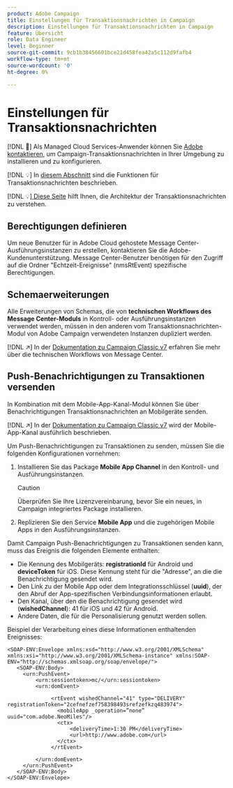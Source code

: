 ```yaml
---
product: Adobe Campaign
title: Einstellungen für Transaktionsnachrichten in Campaign
description: Einstellungen für Transaktionsnachrichten in Campaign
feature: Übersicht
role: Data Engineer
level: Beginner
source-git-commit: 9cb1b38456601bce21d458fea42a5c112d9fafb4
workflow-type: tm+mt
source-wordcount: '0'
ht-degree: 0%

---
```


# Einstellungen für Transaktionsnachrichten

[!DNL :speech_balloon:] Als Managed Cloud Services-Anwender können Sie [Adobe kontaktieren](../start/campaign-faq.md#support), um Campaign-Transaktionsnachrichten in Ihrer Umgebung zu installieren und zu konfigurieren.

[!DNL :bulb:] In [diesem Abschnitt](../send/transactional.md) sind die Funktionen für Transaktionsnachrichten beschrieben.

[!DNL :bulb:][ Diese Seite](../dev/architecture.md) hilft Ihnen, die Architektur der Transaktionsnachrichten zu verstehen.

## Berechtigungen definieren

Um neue Benutzer für in Adobe Cloud gehostete Message Center-Ausführungsinstanzen zu erstellen, kontaktieren Sie die Adobe-Kundenunterstützung. Message Center-Benutzer benötigen für den Zugriff auf die Ordner &quot;Echtzeit-Ereignisse&quot; (nmsRtEvent) spezifische Berechtigungen.

## Schemaerweiterungen

Alle Erweiterungen von Schemas, die von **technischen Workflows des Message Center-Moduls** in Kontroll- oder Ausführungsinstanzen verwendet werden, müssen in den anderen vom Transaktionsnachrichten-Modul von Adobe Campaign verwendeten Instanzen dupliziert werden.

[!DNL :arrow_upper_right:] In der [Dokumentation zu Campaign Classic v7](https://experienceleague.adobe.com/docs/campaign-classic/using/transactional-messaging/configure-transactional-messaging/additional-configurations.html?lang=de#technical-workflows) erfahren Sie mehr über die technischen Workflows von Message Center.

## Push-Benachrichtigungen zu Transaktionen versenden

In Kombination mit dem Mobile-App-Kanal-Modul können Sie über Benachrichtigungen Transaktionsnachrichten an Mobilgeräte senden.

[!DNL :arrow_upper_right:] In der [Dokumentation zu Campaign Classic v7](https://experienceleague.adobe.com/docs/campaign-classic/using/sending-messages/sending-push-notifications/about-mobile-app-channel.html?lang=de#sending-messages) wird der Mobile-App-Kanal ausführlich beschrieben.

Um Push-Benachrichtigungen zu Transaktionen zu senden, müssen Sie die folgenden Konfigurationen vornehmen:

1. Installieren Sie das Package **Mobile App Channel** in den Kontroll- und Ausführungsinstanzen.

   >[!CAUTION]
   >
   >Überprüfen Sie Ihre Lizenzvereinbarung, bevor Sie ein neues, in Campaign integriertes Package installieren.

1. Replizieren Sie den Service **Mobile App** und die zugehörigen Mobile Apps in den Ausführungsinstanzen.

Damit Campaign Push-Benachrichtigungen zu Transaktionen senden kann, muss das Ereignis die folgenden Elemente enthalten:

* Die Kennung des Mobilgeräts: **registrationId** für Android und **deviceToken** für iOS. Diese Kennung steht für die &quot;Adresse&quot;, an die die Benachrichtigung gesendet wird.
* Den Link zu der Mobile App oder dem Integrationsschlüssel (**uuid**), der den Abruf der App-spezifischen Verbindungsinformationen erlaubt.
* Den Kanal, über den die Benachrichtigung gesendet wird (**wishedChannel**): 41 für iOS und 42 für Android.
* Andere Daten, die für die Personalisierung genutzt werden sollen.

Beispiel der Verarbeitung eines diese Informationen enthaltenden Ereignisses:

```
<SOAP-ENV:Envelope xmlns:xsd="http://www.w3.org/2001/XMLSchema" xmlns:xsi="http://www.w3.org/2001/XMLSchema-instance" xmlns:SOAP-ENV="http://schemas.xmlsoap.org/soap/envelope/">
   <SOAP-ENV:Body>
     <urn:PushEvent>
         <urn:sessiontoken>mc/</urn:sessiontoken>
         <urn:domEvent>

              <rtEvent wishedChannel="41" type="DELIVERY" registrationToken="2cefnefzef758398493srefzefkzq483974">
                <mobileApp _operation=”none” uuid="com.adobe.NeoMiles"/>
                <ctx>
                    <deliveryTime>1:30 PM</deliveryTime>
                    <url>http://www.adobe.com</url>
                </ctx>
              </rtEvent>

         </urn:domEvent>
     </urn:PushEvent>           
   </SOAP-ENV:Body>
</SOAP-ENV:Envelope>
```

